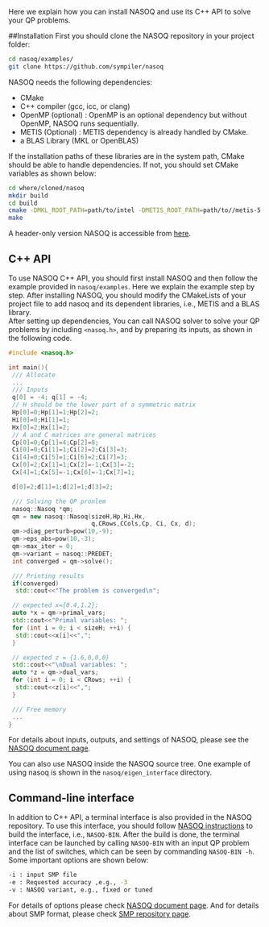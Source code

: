 
 Here we explain how you can install NASOQ and use its C++ API to solve your QP problems.

##Installation
First you should clone the NASOQ repository in your project folder:
```bash
cd nasoq/examples/
git clone https://github.com/sympiler/nasoq
```
NASOQ needs the following dependencies:

* CMake
* C++ compiler (gcc, icc, or clang)
* OpenMP (optional) : OpenMP is an optional dependency but without OpenMP, NASOQ runs sequentially.
* METIS (Optional) : METIS dependency is already handled by CMake. 
* a BLAS Library (MKL or OpenBLAS)  

If the installation paths of these libraries are in the system path, CMake should be able to handle dependencies. If not, you should set CMake variables as shown below:
```bash
cd where/cloned/nasoq
mkdir build
cd build
cmake -DMKL_ROOT_PATH=path/to/intel -DMETIS_ROOT_PATH=path/to//metis-5.1.0/build/Linux-x86_64/  -DCMAKE_BUILD_TYPE=Release ..
make
```
A header-only version NASOQ is accessible from [here](https://github.com/sympiler/nasoq/archive/refs/tags/v0.1.0.zip).

## C++ API
To use NASOQ C++ API, you should first install NASOQ and then follow the example provided in `nasoq/examples`. Here we explain the example step by step.
After installing NASOQ, you should modify the CMakeLists of your project file to add nasoq and its dependent libraries, i.e., METIS and a BLAS library.  
After setting up dependencies, You can call NASOQ solver to solve your QP problems by including ```<nasoq.h>```, and by preparing its inputs, as shown in the following code. 

```C++
#include <nasoq.h>

int main(){
 /// Allocate
 ...
 /// Inputs
 q[0] = -4; q[1] = -4;
 // H should be the lower part of a symmetric matrix
 Hp[0]=0;Hp[1]=1;Hp[2]=2;
 Hi[0]=0;Hi[1]=1;
 Hx[0]=2;Hx[1]=2;
 // A and C matrices are general matrices
 Cp[0]=0;Cp[1]=4;Cp[2]=8;
 Ci[0]=0;Ci[1]=1;Ci[2]=2;Ci[3]=3;
 Ci[4]=0;Ci[5]=1;Ci[6]=2;Ci[7]=3;
 Cx[0]=2;Cx[1]=1;Cx[2]=-1;Cx[3]=-2;
 Cx[4]=1;Cx[5]=-1;Cx[6]=-1;Cx[7]=1;

 d[0]=2;d[1]=1;d[2]=1;d[3]=2;

 /// Solving the QP pronlem
 nasoq::Nasoq *qm;
 qm = new nasoq::Nasoq(sizeH,Hp,Hi,Hx,
                       q,CRows,CCols,Cp, Ci, Cx, d);
 qm->diag_perturb=pow(10,-9);
 qm->eps_abs=pow(10,-3);
 qm->max_iter = 0;
 qm->variant = nasoq::PREDET;
 int converged = qm->solve();

 /// Printing results
 if(converged)
  std::cout<<"The problem is converged\n";

 // expected x={0.4,1.2};
 auto *x = qm->primal_vars;
 std::cout<<"Primal variables: ";
 for (int i = 0; i < sizeH; ++i) {
  std::cout<<x[i]<<",";
 }

 // expected z = {1.6,0,0,0}
 std::cout<<"\nDual variables: ";
 auto *z = qm->dual_vars;
 for (int i = 0; i < CRows; ++i) {
  std::cout<<z[i]<<",";
 }

 /// Free memory
 ...
}
```
For details about inputs, outputs, and settings of NASOQ, please see the [NASOQ document page](solver.md). 


You can also use NASOQ inside the NASOQ source tree. One example of using nasoq is shown in the `nasoq/eigen_interface` directory.   

## Command-line interface
In addition to C++ API, a terminal interface is also provided in the NASOQ repository. To use this interface, you should follow [NASOQ instructions](getting-started-nasoq.md#installation) to build the interface, i.e., ```NASOQ-BIN```.
After the build is done, the terminal interface can be launched by calling ```NASOQ-BIN``` with an input QP problem and the list of switches, which can be seen by commanding ```NASOQ-BIN -h```. Some important options are shown below:
```bash
-i : input SMP file
-e : Requested accuracy ,e.g., -3
-v : NASOQ variant, e.g., fixed or tuned
```
For details of options please check [NASOQ document page](solver.md). And for details about SMP format, please check [SMP repository page](repository.md).
